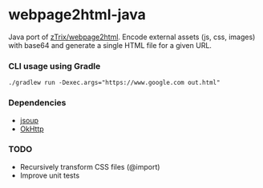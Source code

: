 # webpage2html-java
Java port of [zTrix/webpage2html](https://github.com/zTrix/webpage2html).
Encode external assets (js, css, images) with base64 and generate a single HTML file for a given URL.

### CLI usage using Gradle
```
./gradlew run -Dexec.args="https://www.google.com out.html"
```

### Dependencies
- [jsoup](https://github.com/jhy/jsoup)
- [OkHttp](https://github.com/square/okhttp)

### TODO
- Recursively transform CSS files (@import)
- Improve unit tests
